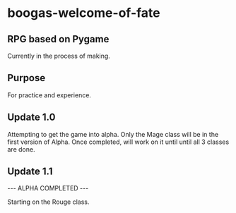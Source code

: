 # boogas-welcome-of-fate

## RPG based on Pygame

Currently in the process of making.

## Purpose

For practice and experience.

## Update 1.0
Attempting to get the game into alpha.
Only the Mage class will be in the first version of Alpha.
Once completed, will work on it until until all 3 classes are done.

## Update 1.1
--- ALPHA COMPLETED ---

Starting on the Rouge class.
